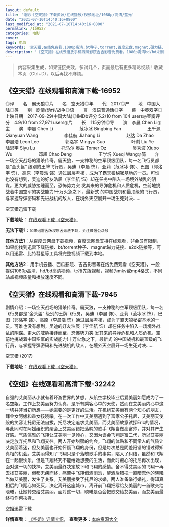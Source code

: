 ```yaml
---
layout: default
title: '电影《空天猎》下载资源/在线播放/视频地址/1080p/高清/蓝光'
date: "2021-07-10T14:40:16+0800"
last_modified_at: "2021-07-10T14:40:16+0800"
permalink: /16952/
categories: 电影
cover:
tags: 电影
keywords: '空天猎,在线免费看,1080p高清,bt种子,torrent,百度云盘,magnet,磁力链,迅雷下载资源'
description: '《空天猎》在线云播放手机西瓜影院吉吉影音免费看，1080p高清bd/hd未删减完整版和tc抢先枪版，mkv/mp4格式，附带bt/torrent种子、magnet/磁力链、百度云盘、网盘资源迅雷下载链接'
---
```


>内容采集生成，如果链接失效，多试几个，页面最后有更多精彩视频！收藏本页（Ctrl+D)，以后再找不麻烦。


## 《空天猎》在线观看和高清下载-16952

◎译　　名　霸天狼◎片　　名　空天猎◎年　　代　2017◎产　　地　中国大陆◎类　　别　剧情/动作/战争◎语　　言　汉语普通话◎字　　幕　中英双字◎上映日期　2017-09-29(中国大陆)◎IMDb评分 5.2/10 from 104 users◎豆瓣评分　4.9/10 from 27,971 users◎片　　长　115分钟◎导　　演　李晨 Chen Li◎主　　演　李晨 Chen Li　　　　　　范冰冰 Bingbing Fan　　　　　　王千源 Qianyuan Wang　　　　　　李佳航 Jiahang Li　　　　　　赵达 Da Zhao　　　　　　李晨浩 Leon Lee　　　　　　郭洺宇 Mingyu Guo　　　　　　叶浏 Liu Ye　　　　　　陆思宇 Siyu Lu　　　　　　托马尔·奥兹 Tomer Oz　　　　　　吴秀波 Xiubo Wu　　　　　　邓超 Chao Deng　　　　　　王学圻 Xueqi Wang◎简　　介　　一场空天战场的猎杀传奇。霸天狼，一支神秘的空军顶级团队，每一名飞行员都是“金头盔” 级别的王牌飞行员，吴迪（李晨 饰）、亚莉（范冰冰 饰）、巴图（郭洺宇 饰）、高原（李晨浩 饰）通过层层考核，成为了霸天狼秘密基地的一员。可谁也没有想到，吴迪的好友浩辰（李佳航 饰）却在任务中陷入一场境外战乱的阴谋。更大的威胁接踵而至，恐怖势力突 发其来的导弹危机和人质危机，空前地挑战着中国空军的实战能力!十万火急之下，最新式 的中国战机和最顶级的飞行员，与掌握导弹密码和先进战机的敌人，在境外天空展开一场生死对决......


空天猎迅雷下载

**下载地址**： [在线观看下载 《空天猎》](https://www.993dy.com//vod-detail-id-28248.html) 


**无法下载?**：`如果迅雷因版权原因无法下载，关注微信公众号 `

**其他方法1**：从百度云网盘下载视频，百度云网盘支持在线观看，非会员有限制，如果能找到迅雷下载链接、bt/torrent种子、magnet磁力链接、e2dk链接等，可以用迅雷、比特彗星等工具将完整视频下载到本地。

**其他方法2**：用手机云播、西瓜影院、吉吉影音等在线免费观看《空天猎》，一般提供1080p高清、hd/bd高清视频、tc抢先版视频，视频为mkv或mp4格式，不同站点视频质量和播放速度不同。


## 《空天猎》在线观看和高清下载-7945

剧情介绍：一场空天战场的猎杀传奇。霸天狼，一支神秘的空军顶级团队，每一名飞行员都是“金头盔” 级别的王牌飞行员，吴迪（李晨 饰）、亚莉（范冰冰 饰）、巴图（郭洺宇 饰）、高原（李晨浩 饰）通过层层考核，成为了霸天狼秘密基地的一员。可谁也没有想到，吴迪的好友浩辰（李佳航 饰）却在任务中陷入一场境外战乱的阴谋。更大的威胁接踵而至，恐怖势力突 发其来的导弹危机和人质危机，空前地挑战着中国空军的实战能力!十万火急之下，最新式 的中国战机和最顶级的飞行员，与掌握导弹密码和先进战机的敌人，在境外天空展开一场生死对决......


空天猎 (2017)

**下载地址**： [在线观看下载 《空天猎》](https://www.btbtdy.me/btdy/dy11851.html) 


## 《空姐》在线观看和高清下载-32242

自强的艾美丽从小就有着环游世界的梦想，从航空学校毕业后爱美丽如愿成为了一名空姐，工作上艾美丽努力认真，是所有乘客心中的天使，然而在艾美丽内心中这一切并非当初所想&mdash;—她需要的是更好的生活。在机组艾美丽有两个知心的朋友，拜金女阿媛和乖女孩晓曦。在一次工作中艾美丽遇到了富家公子托尼，艾美丽天使般的笑容让托尼无法自拔，托尼决定追求艾美丽，而艾美丽故意试探Eric的情况，与此同时在阿媛组织的聚会上艾美丽错把落魄的歌手飞翔当做高富帅，并对其产生好感。气质儒雅的飞翔让艾美丽一见倾心，又因为误会飞翔是富二代，所以艾美丽决定放弃托尼和飞翔交往。两人开始甜蜜的约会，飞翔的体贴和不同常人的气质让艾美丽着迷，但艾美丽也开始怀疑飞翔的身份，但是每次总是阴差阳错的错过得知真相的机会。艾美丽得知了飞翔只是个落魄歌手的事实，陷入了纠结，虽然和飞翔在一起很快乐，但是飞翔终究不能给她想要的生活，而此时痴心的托尼再次出现，面对这一切的抉择，艾美丽最终决定放下和飞翔的感情。舍不得艾美丽的飞翔一再去找艾美丽，但都无疾而终，痛苦中飞翔借酒消愁，醉酒后错把一直暗恋他的晓曦当做艾美丽，发生了关系。艾美丽接受了托尼的求婚，两人准备举行婚礼，得知真相后的飞翔心如死灰，决定离开这座城市，离开前飞翔把写给艾美丽的一首歌交给晓曦，让她转交给艾美丽，面对这一切，晓曦是否会把歌交给艾美丽，而艾美丽最终将作何抉择…


空姐迅雷下载

**详情查看**： [《空姐》详情介绍](/movie/32242/)， **查看更多**：[本站资源大全](/movie/t/all/)

